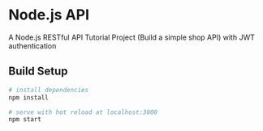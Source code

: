 # Node.js API 
A Node.js RESTful API Tutorial Project (Build a simple shop API) with JWT authentication 

## Build Setup

``` bash
# install dependencies
npm install

# serve with hot reload at localhost:3000
npm start
```


